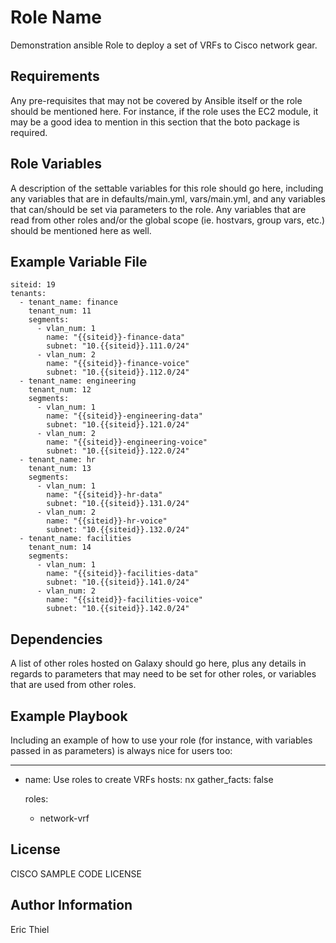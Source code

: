 Role Name
=========

Demonstration ansible Role to deploy a set of VRFs to Cisco network gear.

Requirements
------------

Any pre-requisites that may not be covered by Ansible itself or the role should be mentioned here. For instance, if the role uses the EC2 module, it may be a good idea to mention in this section that the boto package is required.

Role Variables
--------------

A description of the settable variables for this role should go here, including any variables that are in defaults/main.yml, vars/main.yml, and any variables that can/should be set via parameters to the role. Any variables that are read from other roles and/or the global scope (ie. hostvars, group vars, etc.) should be mentioned here as well.

Example Variable File
------------
```
siteid: 19
tenants:
  - tenant_name: finance
    tenant_num: 11
    segments:
      - vlan_num: 1
        name: "{{siteid}}-finance-data"
        subnet: "10.{{siteid}}.111.0/24"
      - vlan_num: 2
        name: "{{siteid}}-finance-voice"
        subnet: "10.{{siteid}}.112.0/24"
  - tenant_name: engineering
    tenant_num: 12
    segments:
      - vlan_num: 1
        name: "{{siteid}}-engineering-data"
        subnet: "10.{{siteid}}.121.0/24"
      - vlan_num: 2
        name: "{{siteid}}-engineering-voice"
        subnet: "10.{{siteid}}.122.0/24"
  - tenant_name: hr
    tenant_num: 13
    segments:
      - vlan_num: 1
        name: "{{siteid}}-hr-data"
        subnet: "10.{{siteid}}.131.0/24"
      - vlan_num: 2
        name: "{{siteid}}-hr-voice"
        subnet: "10.{{siteid}}.132.0/24"
  - tenant_name: facilities
    tenant_num: 14
    segments:
      - vlan_num: 1
        name: "{{siteid}}-facilities-data"
        subnet: "10.{{siteid}}.141.0/24"
      - vlan_num: 2
        name: "{{siteid}}-facilities-voice"
        subnet: "10.{{siteid}}.142.0/24"
```

Dependencies
------------

A list of other roles hosted on Galaxy should go here, plus any details in regards to parameters that may need to be set for other roles, or variables that are used from other roles.

Example Playbook
----------------

Including an example of how to use your role (for instance, with variables passed in as parameters) is always nice for users too:

---
- name: Use roles to create VRFs
  hosts: nx
  gather_facts: false

  roles:
    - network-vrf


License
-------

CISCO SAMPLE CODE LICENSE

Author Information
------------------

Eric Thiel 
